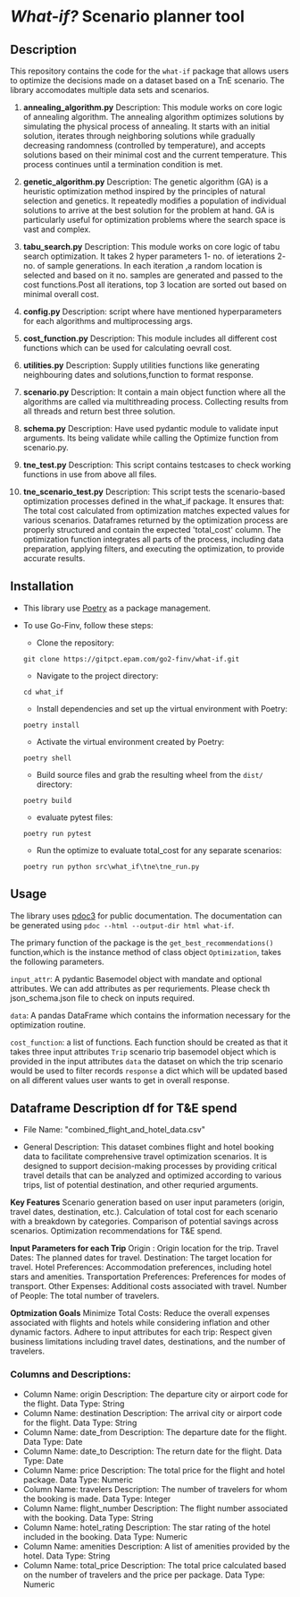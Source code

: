 # _What-if?_ Scenario planner tool

## Description

This repository contains the code for the `what-if` package that allows users to optimize the decisions made on a dataset based on a TnE scenario. The library accomodates multiple data sets and scenarios.

1. **annealing_algorithm.py**
    Description: This module works on core logic of annealing algorithm. The annealing algorithm optimizes solutions by simulating the physical process of annealing. It starts with an initial solution, iterates through neighboring solutions while gradually decreasing randomness (controlled by temperature), and accepts solutions based on their minimal cost  and the current temperature. This process continues until a termination condition is met.

2. **genetic_algorithm.py**
    Description: The genetic algorithm (GA) is a heuristic optimization method inspired by the principles of natural selection and genetics. It repeatedly modifies a population of individual solutions to arrive at the best solution for the problem at hand. GA is particularly useful for optimization problems where the search space is vast and complex.

3. **tabu_search.py**
    Description: This module works on core logic of tabu search optimization. It takes 2 hyper parameters 1- no. of ieterations 2- no. of sample generations. In each iteration ,a random location is selected and based on it no. samples are generated and passed to the cost functions.Post all iterations, top 3 location are sorted out based on minimal overall cost.

4. **config.py**
    Description: script where have mentioned hyperparameters for each algorithms and multiprocessing args.

5. **cost_function.py**
    Description: This module includes all different cost functions which can be used for calculating oevrall cost.

6. **utilities.py**
    Description: Supply utilities functions like generating neighbouring dates and solutions,function to format response.

7. **scenario.py**
    Description: It contain a main object function where all the algorithms are called via multithreading process.
    Collecting results from all threads and return best three solution.

8. **schema.py**
    Description: Have used pydantic module to validate input arguments. 
    Its being validate while calling the Optimize function from scenario.py.

9. **tne_test.py**
    Description: This script contains testcases to check working functions in use from  above all files.

10. **tne_scenario_test.py**
    Description: This script tests the scenario-based optimization processes defined in the what_if package. It ensures that:
    The total cost calculated from optimization matches expected values for various scenarios.
    Dataframes returned by the optimization process are properly structured and contain the expected 'total_cost' column.
    The optimization function integrates all parts of the process, including data preparation, applying filters, and executing the optimization, to provide accurate results.


## Installation

- This library use [Poetry](https://python-poetry.org/) as a package management. 
 
- To use Go-Finv, follow these steps:
    - Clone the repository:
    ```
    git clone https://gitpct.epam.com/go2-finv/what-if.git
    ```
    - Navigate to the project directory:
    ```
    cd what_if
    ```
    - Install dependencies and set up the virtual environment with Poetry:
    ```
    poetry install
    ```
    - Activate the virtual environment created by Poetry:
    ```
    poetry shell
    ```
    - Build source files and grab the resulting wheel from the `dist/` directory:
    ```
    poetry build
    ```
    - evaluate pytest files:
    ```
    poetry run pytest 
    ```
    - Run the optimize to evaluate total_cost for any separate scenarios:
    ```
    poetry run python src\what_if\tne\tne_run.py
    ``` 

## Usage

The library uses [pdoc3](https://pdoc3.github.io/pdoc/) for public documentation. The documentation can be generated using `pdoc --html --output-dir html what-if`.

The primary function of the package is the `get_best_recommendations()` function,which is the instance method of class object `Optimization`, takes the following parameters.

`input_attr`: A pydantic Basemodel object with mandate and optional attributes. We can add attributes as per requriements. Please check th json_schema.json file to check on inputs required.

`data`: A pandas DataFrame which contains the information necessary for the optimization routine.

`cost_function`: a list of functions. Each function should be created as that it takes three input attributes `Trip` scenario trip basemodel object which is provided in the input attributes `data` the dataset on which the trip scenario would be used to filter records `response`  a dict which will be updated based on all different values user wants to get in overall response.



## Dataframe Description df for T&E spend
- File Name: "combined_flight_and_hotel_data.csv"

- General Description: This dataset combines flight and hotel booking data to facilitate comprehensive travel optimization scenarios. It is designed to support decision-making processes by providing critical travel details that can be analyzed and optimized according to various trips, list of potential destination, and other requried arguments.

**Key Features**
Scenario generation based on user input parameters (origin, travel dates, destination, etc.).
Calculation of total cost for each scenario with a breakdown by categories.
Comparison of potential savings across scenarios.
Optimization recommendations for T&E spend.

**Input Parameters for each Trip**
Origin : Origin location for the trip.
Travel Dates: The planned dates for travel.
Destination: The target location for travel.
Hotel Preferences: Accommodation preferences, including hotel stars and amenities.
Transportation Preferences: Preferences for modes of transport.
Other Expenses: Additional costs associated with travel.
Number of People: The total number of travelers.

**Optmization Goals**
Minimize Total Costs: Reduce the overall expenses associated with flights and hotels while considering inflation and other dynamic factors.
Adhere to input attributes for each trip: Respect given business limitations including travel dates, destinations, and the number of travelers.

### Columns and Descriptions:
- Column Name: origin
Description: The departure city or airport code for the flight.
Data Type: String
- Column Name: destination
Description: The arrival city or airport code for the flight.
Data Type: String
- Column Name: date_from
Description: The departure date for the flight.
Data Type: Date
- Column Name: date_to
Description: The return date for the flight.
Data Type: Date
- Column Name: price
Description: The total price for the flight and hotel package.
Data Type: Numeric
- Column Name: travelers
Description: The number of travelers for whom the booking is made.
Data Type: Integer
- Column Name: flight_number
Description: The flight number associated with the booking.
Data Type: String
- Column Name: hotel_rating
Description: The star rating of the hotel included in the booking.
Data Type: Numeric
- Column Name: amenities
Description: A list of amenities provided by the hotel.
Data Type: String
- Column Name: total_price
Description: The total price calculated based on the number of travelers and the price per package.
Data Type: Numeric
